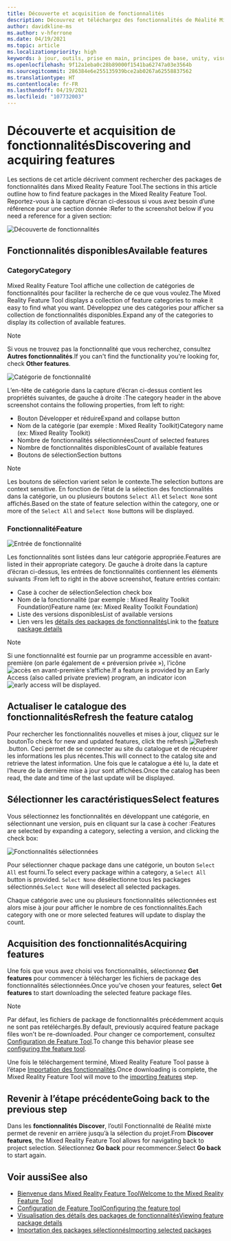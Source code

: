 ```yaml
---
title: Découverte et acquisition de fonctionnalités
description: Découvrez et téléchargez des fonctionnalités de Réalité Mixte.
author: davidkline-ms
ms.author: v-hferrone
ms.date: 04/19/2021
ms.topic: article
ms.localizationpriority: high
keywords: à jour, outils, prise en main, principes de base, unity, visual studio, toolkit, casque de réalité mixte, casque windows mixed reality, casque de réalité virtuelle, installation, Windows, HoloLens, émulateur, unreal, openxr
ms.openlocfilehash: 9f12a1eba0c28b89000f1541ba62747a03e3564b
ms.sourcegitcommit: 286384e6e255135939bce2ab0267a62558837562
ms.translationtype: HT
ms.contentlocale: fr-FR
ms.lasthandoff: 04/19/2021
ms.locfileid: "107732003"
---
```

# <a name="discovering-and-acquiring-features"></a><span data-ttu-id="70816-104">Découverte et acquisition de fonctionnalités</span><span class="sxs-lookup"><span data-stu-id="70816-104">Discovering and acquiring features</span></span>

<span data-ttu-id="70816-105">Les sections de cet article décrivent comment rechercher des packages de fonctionnalités dans Mixed Reality Feature Tool.</span><span class="sxs-lookup"><span data-stu-id="70816-105">The sections in this article outline how to find feature packages in the Mixed Reality Feature Tool.</span></span> <span data-ttu-id="70816-106">Reportez-vous à la capture d’écran ci-dessous si vous avez besoin d’une référence pour une section donnée :</span><span class="sxs-lookup"><span data-stu-id="70816-106">Refer to the screenshot below if you need a reference for a given section:</span></span>

![Découverte de fonctionnalités](images/FeatureToolDiscovery.png)

## <a name="available-features"></a><span data-ttu-id="70816-108">Fonctionnalités disponibles</span><span class="sxs-lookup"><span data-stu-id="70816-108">Available features</span></span>

### <a name="category"></a><span data-ttu-id="70816-109">Category</span><span class="sxs-lookup"><span data-stu-id="70816-109">Category</span></span>

<span data-ttu-id="70816-110">Mixed Reality Feature Tool affiche une collection de catégories de fonctionnalités pour faciliter la recherche de ce que vous voulez.</span><span class="sxs-lookup"><span data-stu-id="70816-110">The Mixed Reality Feature Tool displays a collection of feature categories to make it easy to find what you want.</span></span> <span data-ttu-id="70816-111">Développez une des catégories pour afficher sa collection de fonctionnalités disponibles.</span><span class="sxs-lookup"><span data-stu-id="70816-111">Expand any of the categories to display its collection of available features.</span></span>

> [!NOTE]
> <span data-ttu-id="70816-112">Si vous ne trouvez pas la fonctionnalité que vous recherchez, consultez **Autres fonctionnalités**.</span><span class="sxs-lookup"><span data-stu-id="70816-112">If you can't find the functionality you're looking for, check **Other features**.</span></span>

![Catégorie de fonctionnalité](images/FeatureCategory.png)

<span data-ttu-id="70816-114">L’en-tête de catégorie dans la capture d’écran ci-dessus contient les propriétés suivantes, de gauche à droite :</span><span class="sxs-lookup"><span data-stu-id="70816-114">The category header in the above screenshot contains the following properties, from left to right:</span></span>

- <span data-ttu-id="70816-115">Bouton Développer et réduire</span><span class="sxs-lookup"><span data-stu-id="70816-115">Expand and collapse button</span></span>
- <span data-ttu-id="70816-116">Nom de la catégorie (par exemple : Mixed Reality Toolkit)</span><span class="sxs-lookup"><span data-stu-id="70816-116">Category name (ex: Mixed Reality Toolkit)</span></span>
- <span data-ttu-id="70816-117">Nombre de fonctionnalités sélectionnées</span><span class="sxs-lookup"><span data-stu-id="70816-117">Count of selected features</span></span>
- <span data-ttu-id="70816-118">Nombre de fonctionnalités disponibles</span><span class="sxs-lookup"><span data-stu-id="70816-118">Count of available features</span></span>
- <span data-ttu-id="70816-119">Boutons de sélection</span><span class="sxs-lookup"><span data-stu-id="70816-119">Section buttons</span></span>

> [!NOTE]
> <span data-ttu-id="70816-120">Les boutons de sélection varient selon le contexte.</span><span class="sxs-lookup"><span data-stu-id="70816-120">The selection buttons are context sensitive.</span></span> <span data-ttu-id="70816-121">En fonction de l’état de la sélection des fonctionnalités dans la catégorie, un ou plusieurs boutons `Select All` et `Select None` sont affichés.</span><span class="sxs-lookup"><span data-stu-id="70816-121">Based on the state of feature selection within the category, one or more of the `Select All` and `Select None` buttons will be displayed.</span></span>

### <a name="feature"></a><span data-ttu-id="70816-122">Fonctionnalité</span><span class="sxs-lookup"><span data-stu-id="70816-122">Feature</span></span>

![Entrée de fonctionnalité](images/FeatureEntry.png)

<span data-ttu-id="70816-124">Les fonctionnalités sont listées dans leur catégorie appropriée.</span><span class="sxs-lookup"><span data-stu-id="70816-124">Features are listed in their appropriate category.</span></span> <span data-ttu-id="70816-125">De gauche à droite dans la capture d’écran ci-dessus, les entrées de fonctionnalités contiennent les éléments suivants :</span><span class="sxs-lookup"><span data-stu-id="70816-125">From left to right in the above screenshot, feature entries contain:</span></span>

- <span data-ttu-id="70816-126">Case à cocher de sélection</span><span class="sxs-lookup"><span data-stu-id="70816-126">Selection check box</span></span>
- <span data-ttu-id="70816-127">Nom de la fonctionnalité (par exemple : Mixed Reality Toolkit Foundation)</span><span class="sxs-lookup"><span data-stu-id="70816-127">Feature name (ex: Mixed Reality Toolkit Foundation)</span></span>
- <span data-ttu-id="70816-128">Liste des versions disponibles</span><span class="sxs-lookup"><span data-stu-id="70816-128">List of available versions</span></span>
- <span data-ttu-id="70816-129">Lien vers les [détails des packages de fonctionnalités](viewing-package-details.md)</span><span class="sxs-lookup"><span data-stu-id="70816-129">Link to the [feature package details](viewing-package-details.md)</span></span>

> [!NOTE]
> <span data-ttu-id="70816-130">Si une fonctionnalité est fournie par un programme accessible en avant-première (on parle également de « préversion privée »), l’icône ![accès en avant-première](images/EarlyAccess.png) s’affiche.</span><span class="sxs-lookup"><span data-stu-id="70816-130">If a feature is provided by an Early Access (also called private preview) program, an indicator icon ![early access](images/EarlyAccess.png) will be displayed.</span></span>

## <a name="refresh-the-feature-catalog"></a><span data-ttu-id="70816-131">Actualiser le catalogue des fonctionnalités</span><span class="sxs-lookup"><span data-stu-id="70816-131">Refresh the feature catalog</span></span>

<span data-ttu-id="70816-132">Pour rechercher les fonctionnalités nouvelles et mises à jour, cliquez sur le bouton</span><span class="sxs-lookup"><span data-stu-id="70816-132">To check for new and updated features, click the refresh</span></span> ![Refresh](images/RefreshButton.png) <span data-ttu-id="70816-134">.</span><span class="sxs-lookup"><span data-stu-id="70816-134">button.</span></span> <span data-ttu-id="70816-135">Ceci permet de se connecter au site du catalogue et de récupérer les informations les plus récentes.</span><span class="sxs-lookup"><span data-stu-id="70816-135">This will connect to the catalog site and retrieve the latest information.</span></span> <span data-ttu-id="70816-136">Une fois que le catalogue a été lu, la date et l’heure de la dernière mise à jour sont affichées.</span><span class="sxs-lookup"><span data-stu-id="70816-136">Once the catalog has been read, the date and time of the last update will be displayed.</span></span>

## <a name="select-features"></a><span data-ttu-id="70816-137">Sélectionner les caractéristiques</span><span class="sxs-lookup"><span data-stu-id="70816-137">Select features</span></span>

<span data-ttu-id="70816-138">Vous sélectionnez les fonctionnalités en développant une catégorie, en sélectionnant une version, puis en cliquant sur la case à cocher :</span><span class="sxs-lookup"><span data-stu-id="70816-138">Features are selected by expanding a category, selecting a version, and clicking the check box:</span></span>

![Fonctionnalités sélectionnées](images/SelectedFeatures.png)

<span data-ttu-id="70816-140">Pour sélectionner chaque package dans une catégorie, un bouton `Select All` est fourni.</span><span class="sxs-lookup"><span data-stu-id="70816-140">To select every package within a category, a `Select All` button is provided.</span></span> <span data-ttu-id="70816-141">`Select None` désélectionne tous les packages sélectionnés.</span><span class="sxs-lookup"><span data-stu-id="70816-141">`Select None` will deselect all selected packages.</span></span> 

<span data-ttu-id="70816-142">Chaque catégorie avec une ou plusieurs fonctionnalités sélectionnées est alors mise à jour pour afficher le nombre de ces fonctionnalités.</span><span class="sxs-lookup"><span data-stu-id="70816-142">Each category with one or more selected features will update to display the count.</span></span>

## <a name="acquiring-features"></a><span data-ttu-id="70816-143">Acquisition des fonctionnalités</span><span class="sxs-lookup"><span data-stu-id="70816-143">Acquiring features</span></span>

<span data-ttu-id="70816-144">Une fois que vous avez choisi vos fonctionnalités, sélectionnez **Get features** pour commencer à télécharger les fichiers de package des fonctionnalités sélectionnées.</span><span class="sxs-lookup"><span data-stu-id="70816-144">Once you've chosen your features, select **Get features** to start downloading the selected feature package files.</span></span>

> [!NOTE]
> <span data-ttu-id="70816-145">Par défaut, les fichiers de package de fonctionnalités précédemment acquis ne sont pas retéléchargés.</span><span class="sxs-lookup"><span data-stu-id="70816-145">By default, previously acquired feature package files won't be re-downloaded.</span></span> <span data-ttu-id="70816-146">Pour changer ce comportement, consultez [Configuration de Feature Tool](configuring-feature-tool.md).</span><span class="sxs-lookup"><span data-stu-id="70816-146">To change this behavior please see [configuring the feature tool](configuring-feature-tool.md).</span></span>

<span data-ttu-id="70816-147">Une fois le téléchargement terminé, Mixed Reality Feature Tool passe à l’étape [Importation des fonctionnalités](importing-features.md).</span><span class="sxs-lookup"><span data-stu-id="70816-147">Once downloading is complete, the Mixed Reality Feature Tool will move to the [importing features](importing-features.md) step.</span></span>

## <a name="going-back-to-the-previous-step"></a><span data-ttu-id="70816-148">Revenir à l’étape précédente</span><span class="sxs-lookup"><span data-stu-id="70816-148">Going back to the previous step</span></span>

<span data-ttu-id="70816-149">Dans les **fonctionnalités Discover**, l’outil Fonctionnalité de Réalité mixte permet de revenir en arrière jusqu’à la sélection du projet.</span><span class="sxs-lookup"><span data-stu-id="70816-149">From **Discover features**, the Mixed Reality Feature Tool allows for navigating back to project selection.</span></span> <span data-ttu-id="70816-150">Sélectionnez **Go back** pour recommencer.</span><span class="sxs-lookup"><span data-stu-id="70816-150">Select **Go back** to start again.</span></span>

## <a name="see-also"></a><span data-ttu-id="70816-151">Voir aussi</span><span class="sxs-lookup"><span data-stu-id="70816-151">See also</span></span>

- [<span data-ttu-id="70816-152">Bienvenue dans Mixed Reality Feature Tool</span><span class="sxs-lookup"><span data-stu-id="70816-152">Welcome to the Mixed Reality Feature Tool</span></span>](welcome-to-mr-feature-tool.md)
- [<span data-ttu-id="70816-153">Configuration de Feature Tool</span><span class="sxs-lookup"><span data-stu-id="70816-153">Configuring the feature tool</span></span>](configuring-feature-tool.md)
- [<span data-ttu-id="70816-154">Visualisation des détails des packages de fonctionnalités</span><span class="sxs-lookup"><span data-stu-id="70816-154">Viewing feature package details</span></span>](viewing-package-details.md)
- [<span data-ttu-id="70816-155">Importation des packages sélectionnés</span><span class="sxs-lookup"><span data-stu-id="70816-155">Importing selected packages</span></span>](importing-features.md)
